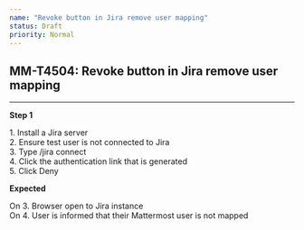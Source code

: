 ```yaml
---
name: "Revoke button in Jira remove user mapping"
status: Draft
priority: Normal
---
```


## MM-T4504: Revoke button in Jira remove user mapping

---

**Step 1**

1\. Install a Jira server\
2\. Ensure test user is not connected to Jira\
3\. Type /jira connect\
4\. Click the authentication link that is generated\
5\. Click Deny

**Expected**

On 3. Browser open to Jira instance\
On 4. User is informed that their Mattermost user is not mapped

